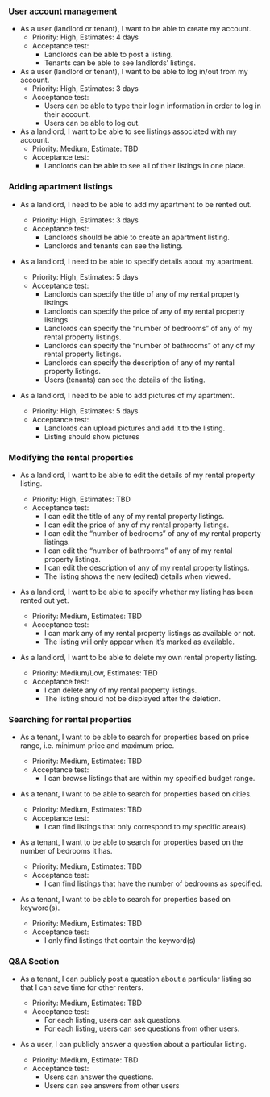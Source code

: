 
### User account management

- As a user (landlord or tenant), I want to be able to create my account.
  - Priority: High, Estimates: 4 days
  - Acceptance test: 
    - Landlords can be able to post a listing.
    - Tenants can be able to see landlords’ listings.
- As a user (landlord or tenant), I want to be able to log in/out from my account.
  - Priority: High, Estimates: 3 days
  - Acceptance test:
    - Users can be able to type their login information in order to log in their account.
    - Users can be able to log out.
- As a landlord, I want to be able to see listings associated with my account.
  - Priority: Medium, Estimate: TBD
  - Acceptance test:
    - Landlords can be able to see all of their listings in one place.

### Adding apartment listings

- As a landlord, I need to be able to add my apartment to be rented out.
  - Priority: High, Estimates: 3 days
  - Acceptance test: 
    - Landlords should be able to create an apartment listing.
    - Landlords and tenants can see the listing.

- As a landlord, I need to be able to specify details about my apartment. 
  - Priority: High, Estimates: 5 days
  - Acceptance test: 
    - Landlords can specify the title of any of my rental property listings.
    - Landlords can specify the price of any of my rental property listings.
    - Landlords can specify the “number of bedrooms” of any of my rental property listings.
    - Landlords can specify the “number of bathrooms” of any of my rental property listings.
    - Landlords can specify the description of any of my rental property listings.
    - Users (tenants) can see the details of the listing. 

- As a landlord, I need to be able to add pictures of my apartment.
  - Priority: High, Estimates: 5 days
  - Acceptance test: 
    - Landlords can upload pictures and add it to the listing.
    - Listing should show pictures


### Modifying the rental properties

- As a landlord, I want to be able to edit the details of my rental property listing.
  - Priority: High, Estimates: TBD 
  - Acceptance test:
    - I can edit the title of any of my rental property listings.
    - I can edit the price of any of my rental property listings.
    - I can edit the “number of bedrooms” of any of my rental property listings.
    - I can edit the “number of bathrooms” of any of my rental property listings.
    - I can edit the description of any of my rental property listings.
    - The listing shows the new (edited) details when viewed.
 
- As a landlord, I want to be able to specify whether my listing has been rented out yet.
  - Priority: Medium, Estimates: TBD
  - Acceptance test:
    - I can mark any of my rental property listings as available or not.
    - The listing will only appear when it’s marked as available.

- As a landlord, I want to be able to delete my own rental property listing.
  - Priority: Medium/Low, Estimates: TBD
  - Acceptance test:
    - I can delete any of my rental property listings.
    - The listing should not be displayed after the deletion.

### Searching for rental properties

- As a tenant, I want to be able to search for properties based on price range, i.e. minimum price and maximum price.
  - Priority: Medium, Estimates: TBD
  - Acceptance test:
    - I can browse listings that are within my specified budget range.

- As a tenant, I want to be able to search for properties based on cities.
  - Priority: Medium, Estimates: TBD
  - Acceptance test:
    - I can find listings that only correspond to my specific area(s).

- As a tenant, I want to be able to search for properties based on the number of bedrooms it has.
  - Priority: Medium, Estimates: TBD
  - Acceptance test:
    - I can find listings that have the number of bedrooms as specified.

- As a tenant, I want to be able to search for properties based on keyword(s).
  - Priority: Medium, Estimates: TBD
  - Acceptance test:
    - I only find listings that contain the keyword(s)

### Q&A Section

- As a tenant, I can publicly post a question about a particular listing so that I can save time for other renters.
  - Priority: Medium, Estimates: TBD
  - Acceptance test:
    - For each listing, users can ask questions.
    - For each listing, users can see questions from other users.

- As a user, I can publicly answer a question about a particular listing.
  - Priority: Medium, Estimate: TBD
  - Acceptance test:
    - Users can answer the questions.
    - Users can see answers from other users
